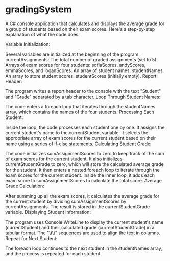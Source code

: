 # gradingSystem
A C# console application that calculates and displays the average grade for a group of students based on their exam scores. Here's a step-by-step explanation of what the code does:

Variable Initialization:

Several variables are initialized at the beginning of the program:
currentAssignments: The total number of graded assignments (set to 5).
Arrays of exam scores for four students: sofiaScores, andyScores, emmaScores, and loganScores.
An array of student names: studentNames.
An array to store student scores: studentScores (initially empty).
Report Header:

The program writes a report header to the console with the text "Student" and "Grade" separated by a tab character.
Loop Through Student Names:

The code enters a foreach loop that iterates through the studentNames array, which contains the names of the four students.
Processing Each Student:

Inside the loop, the code processes each student one by one.
It assigns the current student's name to the currentStudent variable.
It selects the appropriate array of exam scores for the current student based on their name using a series of if-else statements.
Calculating Student Grade:

The code initializes sumAssignmentScores to zero to keep track of the sum of exam scores for the current student.
It also initializes currentStudentGrade to zero, which will store the calculated average grade for the student.
It then enters a nested foreach loop to iterate through the exam scores for the current student.
Inside the inner loop, it adds each exam score to sumAssignmentScores to calculate the total score.
Average Grade Calculation:

After summing up all the exam scores, it calculates the average grade for the current student by dividing sumAssignmentScores by currentAssignments. The result is stored in the currentStudentGrade variable.
Displaying Student Information:

The program uses Console.WriteLine to display the current student's name (currentStudent) and their calculated grade (currentStudentGrade) in a tabular format.
The "\t\t" sequences are used to align the text in columns.
Repeat for Next Student:

The foreach loop continues to the next student in the studentNames array, and the process is repeated for each student.
